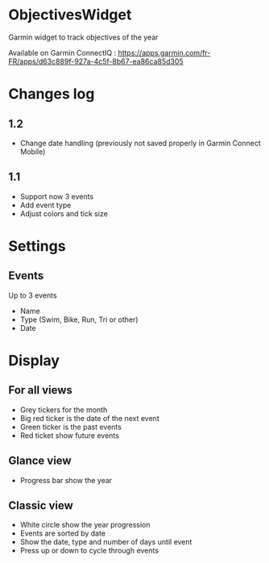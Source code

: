 # ObjectivesWidget
Garmin widget to track objectives of the year

Available on Garmin ConnectIQ : https://apps.garmin.com/fr-FR/apps/d63c889f-927a-4c5f-8b67-ea86ca85d305

# Changes log
## 1.2
* Change date handling (previously not saved properly in Garmin Connect Mobile)
## 1.1
* Support now 3 events
* Add event type
* Adjust colors and tick size

# Settings

## Events
Up to 3 events
* Name
* Type (Swim, Bike, Run, Tri or other)
* Date

# Display
## For all views
* Grey tickers for the month
* Big red ticker is the date of the next event
* Green ticker is the past events
* Red ticket show future events

## Glance view
* Progress bar show the year

## Classic view
* White circle show the year progression
* Events are sorted by date
* Show the date, type and number of days until event
* Press up or down to cycle through events